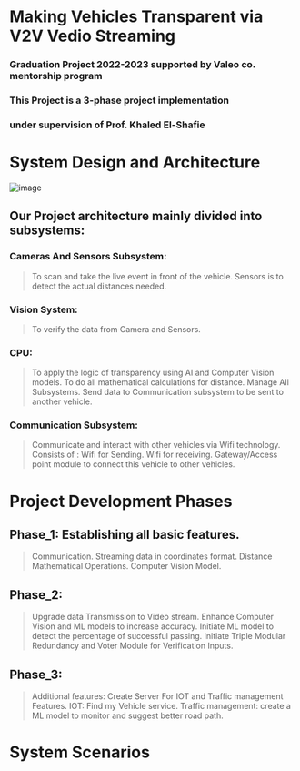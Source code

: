 # Making Vehicles Transparent via V2V Vedio Streaming

### Graduation Project 2022-2023 supported by Valeo co. mentorship program

### This Project is  a 3-phase project implementation

### under supervision of Prof. Khaled El-Shafie

# System Design and Architecture

![image](https://user-images.githubusercontent.com/58345649/195928204-40d590f2-13e9-4dcd-8814-abf916c0943b.png)

## Our Project architecture mainly divided into subsystems:

### Cameras And Sensors Subsystem:
> To scan and take the live event in front of the vehicle.
> Sensors is to detect the actual distances needed.

### Vision System:
>  To verify the data from Camera and Sensors.

### CPU:
> To apply the logic of transparency using AI and Computer Vision models.
> To do all mathematical calculations for distance.
> Manage All Subsystems.
> Send data to Communication subsystem to be sent to another vehicle.

### Communication Subsystem:
>Communicate and interact with other vehicles via Wifi technology.
Consists of :
> Wifi for Sending.
> Wifi for receiving.
> Gateway/Access point module to connect this vehicle to other vehicles. 

# Project Development Phases

## Phase_1: Establishing all basic features.
> Communication.
> Streaming data in coordinates format.
> Distance Mathematical Operations.
> Computer Vision Model.

## Phase_2:
> Upgrade data Transmission to Video stream.
> Enhance Computer Vision and ML models to increase accuracy.
> Initiate ML model to detect the percentage of successful passing.
> Initiate Triple Modular Redundancy and Voter Module for Verification Inputs.

## Phase_3:
> Additional features:
> Create Server For IOT and Traffic management Features.
> IOT: Find my Vehicle service.
> Traffic management: create a ML model to monitor and suggest better road path.

# System Scenarios

